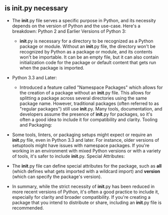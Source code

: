 ## is __init__.py necessary

- The __init__.py file serves a specific purpose in Python, and its necessity depends on the version of Python and the use-case. Here's a breakdown:
Python 2 and Earlier Versions of Python 3:
  - __init__.py is necessary for a directory to be recognized as a Python package or module. Without an __init__.py file, the directory won't be recognized by Python as a package or module, and its contents won't be importable.
It can be an empty file, but it can also contain initialization code for the package or default content that gets run when the package is imported.

- Python 3.3 and Later:
  - Introduced a feature called "Namespace Packages" which allows for the creation of a package without an __init__.py file. This allows for splitting a package across several directories using the same package name.
However, traditional packages (often referred to as "regular packages") still use __init__.py. Many tools, documentation, and developers assume the presence of __init__.py for packages, so it's often a good idea to include it for compatibility and clarity.
Tooling and Packaging:

- Some tools, linters, or packaging setups might expect or require an __init__.py file, even in Python 3.3 and later. For instance, older versions of setuptools might have issues with namespace packages.
If you're working in an environment with mixed Python versions or with a variety of tools, it's safer to include __init__.py.
Special Attributes:

- The __init__.py file can define special attributes for the package, such as __all__ (which defines what gets imported with a wildcard import) and __version__ (which can specify the package's version).
- In summary, while the strict necessity of __init__.py has been reduced in more recent versions of Python, it's often a good practice to include it, especially for clarity and broader compatibility. If you're creating a package that you intend to distribute or share, including an __init__.py file is recommended.